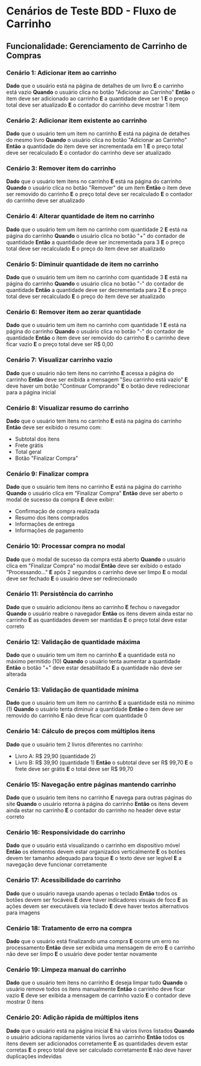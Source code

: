 # Cenários de Teste BDD - Fluxo de Carrinho

## Funcionalidade: Gerenciamento de Carrinho de Compras

### Cenário 1: Adicionar item ao carrinho
**Dado** que o usuário está na página de detalhes de um livro
**E** o carrinho está vazio
**Quando** o usuário clica no botão "Adicionar ao Carrinho"
**Então** o item deve ser adicionado ao carrinho
**E** a quantidade deve ser 1
**E** o preço total deve ser atualizado
**E** o contador do carrinho deve mostrar 1 item

### Cenário 2: Adicionar item existente ao carrinho
**Dado** que o usuário tem um item no carrinho
**E** está na página de detalhes do mesmo livro
**Quando** o usuário clica no botão "Adicionar ao Carrinho"
**Então** a quantidade do item deve ser incrementada em 1
**E** o preço total deve ser recalculado
**E** o contador do carrinho deve ser atualizado

### Cenário 3: Remover item do carrinho
**Dado** que o usuário tem itens no carrinho
**E** está na página do carrinho
**Quando** o usuário clica no botão "Remover" de um item
**Então** o item deve ser removido do carrinho
**E** o preço total deve ser recalculado
**E** o contador do carrinho deve ser atualizado

### Cenário 4: Alterar quantidade de item no carrinho
**Dado** que o usuário tem um item no carrinho com quantidade 2
**E** está na página do carrinho
**Quando** o usuário clica no botão "+" do contador de quantidade
**Então** a quantidade deve ser incrementada para 3
**E** o preço total deve ser recalculado
**E** o preço do item deve ser atualizado

### Cenário 5: Diminuir quantidade de item no carrinho
**Dado** que o usuário tem um item no carrinho com quantidade 3
**E** está na página do carrinho
**Quando** o usuário clica no botão "-" do contador de quantidade
**Então** a quantidade deve ser decrementada para 2
**E** o preço total deve ser recalculado
**E** o preço do item deve ser atualizado

### Cenário 6: Remover item ao zerar quantidade
**Dado** que o usuário tem um item no carrinho com quantidade 1
**E** está na página do carrinho
**Quando** o usuário clica no botão "-" do contador de quantidade
**Então** o item deve ser removido do carrinho
**E** o carrinho deve ficar vazio
**E** o preço total deve ser R$ 0,00

### Cenário 7: Visualizar carrinho vazio
**Dado** que o usuário não tem itens no carrinho
**E** acessa a página do carrinho
**Então** deve ser exibida a mensagem "Seu carrinho está vazio"
**E** deve haver um botão "Continuar Comprando"
**E** o botão deve redirecionar para a página inicial

### Cenário 8: Visualizar resumo do carrinho
**Dado** que o usuário tem itens no carrinho
**E** está na página do carrinho
**Então** deve ser exibido o resumo com:
- Subtotal dos itens
- Frete grátis
- Total geral
- Botão "Finalizar Compra"

### Cenário 9: Finalizar compra
**Dado** que o usuário tem itens no carrinho
**E** está na página do carrinho
**Quando** o usuário clica em "Finalizar Compra"
**Então** deve ser aberto o modal de sucesso da compra
**E** deve exibir:
- Confirmação de compra realizada
- Resumo dos itens comprados
- Informações de entrega
- Informações de pagamento

### Cenário 10: Processar compra no modal
**Dado** que o modal de sucesso da compra está aberto
**Quando** o usuário clica em "Finalizar Compra" no modal
**Então** deve ser exibido o estado "Processando..."
**E** após 2 segundos o carrinho deve ser limpo
**E** o modal deve ser fechado
**E** o usuário deve ser redirecionado

### Cenário 11: Persistência do carrinho
**Dado** que o usuário adicionou itens ao carrinho
**E** fechou o navegador
**Quando** o usuário reabre o navegador
**Então** os itens devem ainda estar no carrinho
**E** as quantidades devem ser mantidas
**E** o preço total deve estar correto

### Cenário 12: Validação de quantidade máxima
**Dado** que o usuário tem um item no carrinho
**E** a quantidade está no máximo permitido (10)
**Quando** o usuário tenta aumentar a quantidade
**Então** o botão "+" deve estar desabilitado
**E** a quantidade não deve ser alterada

### Cenário 13: Validação de quantidade mínima
**Dado** que o usuário tem um item no carrinho
**E** a quantidade está no mínimo (1)
**Quando** o usuário tenta diminuir a quantidade
**Então** o item deve ser removido do carrinho
**E** não deve ficar com quantidade 0

### Cenário 14: Cálculo de preços com múltiplos itens
**Dado** que o usuário tem 2 livros diferentes no carrinho:
- Livro A: R$ 29,90 (quantidade 2)
- Livro B: R$ 39,90 (quantidade 1)
**Então** o subtotal deve ser R$ 99,70
**E** o frete deve ser grátis
**E** o total deve ser R$ 99,70

### Cenário 15: Navegação entre páginas mantendo carrinho
**Dado** que o usuário tem itens no carrinho
**E** navega para outras páginas do site
**Quando** o usuário retorna à página do carrinho
**Então** os itens devem ainda estar no carrinho
**E** o contador do carrinho no header deve estar correto

### Cenário 16: Responsividade do carrinho
**Dado** que o usuário está visualizando o carrinho em dispositivo móvel
**Então** os elementos devem estar organizados verticalmente
**E** os botões devem ter tamanho adequado para toque
**E** o texto deve ser legível
**E** a navegação deve funcionar corretamente

### Cenário 17: Acessibilidade do carrinho
**Dado** que o usuário navega usando apenas o teclado
**Então** todos os botões devem ser focáveis
**E** deve haver indicadores visuais de foco
**E** as ações devem ser executáveis via teclado
**E** deve haver textos alternativos para imagens

### Cenário 18: Tratamento de erro na compra
**Dado** que o usuário está finalizando uma compra
**E** ocorre um erro no processamento
**Então** deve ser exibida uma mensagem de erro
**E** o carrinho não deve ser limpo
**E** o usuário deve poder tentar novamente

### Cenário 19: Limpeza manual do carrinho
**Dado** que o usuário tem itens no carrinho
**E** deseja limpar tudo
**Quando** o usuário remove todos os itens manualmente
**Então** o carrinho deve ficar vazio
**E** deve ser exibida a mensagem de carrinho vazio
**E** o contador deve mostrar 0 itens

### Cenário 20: Adição rápida de múltiplos itens
**Dado** que o usuário está na página inicial
**E** há vários livros listados
**Quando** o usuário adiciona rapidamente vários livros ao carrinho
**Então** todos os itens devem ser adicionados corretamente
**E** as quantidades devem estar corretas
**E** o preço total deve ser calculado corretamente
**E** não deve haver duplicações indevidas

